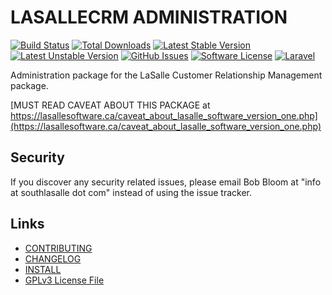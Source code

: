 # LASALLECRM ADMINISTRATION 

[![Build Status](https://img.shields.io/travis/lasallecrm/lasallecrm-l5-lasallecrmadmin-pkg/master.svg?style=flat-square)](https://travis-ci.org/lasallecrm/lasallecrm-l5-lasallecrmadmin-pkg)
[![Total Downloads](https://img.shields.io/packagist/dt/lasallecrm/lasallecrmadmin.svg?style=flat-square)](https://packagist.org/packages/lasallecrm/lasallecrmadmin)
[![Latest Stable Version](https://poser.pugx.org/lasallecrm/lasallecrmadmin/v/stable.svg)](https://packagist.org/packages/lasallecrm/lasallecrmadmin)
[![Latest Unstable Version](https://poser.pugx.org/lasallecrm/lasallecrmadmin/v/unstable.svg)](https://packagist.org/packages/lasallecrm/lasallecrmadmin)
[![GitHub Issues](https://img.shields.io/github/issues/lasallecrm/lasallecrm-l5-lasallecrmadmin-pkg.svg)](https://github.com/lasallecrm/lasallecrm-l5-lasallecrmadmin-pkg/issues)
[![Software License](https://img.shields.io/badge/license-GPLv3-brightgreen.svg?style=flat-square)](LICENSE.md)
[![Laravel](https://img.shields.io/badge/Laravel-v5-brightgreen.svg?style=flat-square)](http://laravel.com)


Administration package for the LaSalle Customer Relationship Management package.

[MUST READ CAVEAT ABOUT THIS PACKAGE at https://lasallesoftware.ca/caveat_about_lasalle_software_version_one.php](https://lasallesoftware.ca/caveat_about_lasalle_software_version_one.php)


## Security

If you discover any security related issues, please email Bob Bloom at "info at southlasalle dot com" instead of using the issue tracker.


## Links

* [CONTRIBUTING](CONTRIBUTING.md)
* [CHANGELOG](CHANGELOG.md)
* [INSTALL](INSTALL.md)
* [GPLv3 License File](LICENSE.md)



